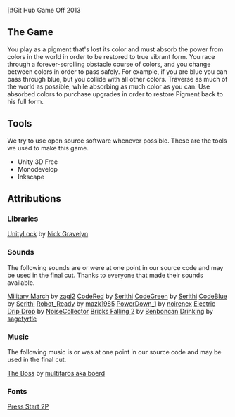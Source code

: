 [#Git Hub Game Off 2013
## The Game

You play as a pigment that's lost its color and must absorb the power from colors in the world in order to be restored to true vibrant form. You race through a forever-scrolling obstacle course of colors, and you change between colors in order to pass safely. For example, if you are blue you can pass through blue, but you collide with all other colors. Traverse as much of the world as possible, while absorbing as much color as you can. Use absorbed colors to purchase upgrades in order to restore Pigment back to his full form.

## Tools

We try to use open source software whenever possible. These are the tools we used to make this game.

* Unity 3D Free
* Monodevelop
* Inkscape

## Attributions

### Libraries

[UnityLock](http://unityassetreview.com/assets/6865) by [Nick Gravelyn](http://unityassetreview.com/publishers/113)

### Sounds

The following sounds are or were at one point in our source code and may
be used in the final cut. Thanks to everyone that made their sounds
available.

[Military March](http://freesound.org/people/zagi2/sounds/182311/) by [zagi2](http://freesound.org/people/zagi2/)
[CodeRed](http://freesound.org/people/Serithi/sounds/150315/) by [Serithi](http://freesound.org/people/Serithi/)
[CodeGreen](http://freesound.org/people/Serithi/sounds/150316/) by [Serithi](http://freesound.org/people/Serithi/)
[CodeBlue](http://freesound.org/people/Serithi/sounds/150317/) by [Serithi](http://freesound.org/people/Serithi/)
[Robot_Ready](http://freesound.org/people/mazk1985/sounds/187404/) by [mazk1985](http://freesound.org/people/mazk1985/)
[PowerDown_1](http://freesound.org/people/noirenex/sounds/159399/) by [noirenex](http://freesound.org/people/noirenex/)
[Electric Drip Drop](http://freesound.org/people/NoiseCollector/sounds/5937/) by [NoiseCollector](http://freesound.org/people/NoiseCollector/)
[Bricks Falling 2](http://freesound.org/people/Benboncan/sounds/77086/) by [Benboncan](http://freesound.org/people/Benboncan/)
[Drinking](http://freesound.org/people/sagetyrtle/sounds/37226/) by [sagetyrtle](http://freesound.org/people/sagetyrtle/)

### Music

The following music is or was at one point in our source code and may
be used in the final cut.

[The Boss](http://freemusicarchive.org/music/Multifaros/The_Factory/) by [multifaros aka boerd](http://multifaros.info.se/)

### Fonts

[Press Start 2P](http://www.google.com/fonts#QuickUsePlace:quickUse/Family:Press+Start+2P)
